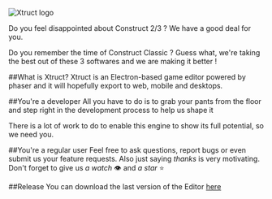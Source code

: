 ![Xtruct logo](https://cdn.discordapp.com/attachments/276347001980059659/276752307020890113/xtruct-logo2-1.png)

Do you feel disappointed about Construct 2/3 ?
We have a good deal for you.

Do you remember the time of Construct Classic ?
Guess what, we're taking the best out of these 3 softwares and we are making it better !

##What is Xtruct?
Xtruct is an Electron-based game editor powered by phaser
and it will hopefully export to web, mobile and desktops.

##You're a developer
All you have to do is to grab your pants from the floor and step right in the development process to help us shape it

There is a lot of work to do to enable this engine to show its full potential, so we need you.

##You're a regular user
Feel free to ask questions, report bugs or even submit us your feature requests.
Also just saying *thanks* is very motivating. Don't forget to give us *a watch* 👁 and *a star* ⭐️

##Release
You can download the last version of the Editor [here](https://github.com/Xtruct/Xtruct/releases)
